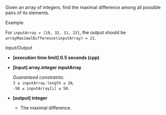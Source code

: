 
Given an array of integers, find the maximal difference among all possible pairs of its elements.

Example

For  `inputArray = [19, 32, 11, 23]`, the output should be  
`arrayMaximalDifference(inputArray) = 21`.

Input/Output

-   **[execution time limit] 0.5 seconds (cpp)**
    
-   **[input] array.integer inputArray**
    
    _Guaranteed constraints:_  
    `3 ≤ inputArray.length ≤ 10`,  
    `-50 ≤ inputArray[i] ≤ 50`.
    
-   **[output] integer**
    
    -   The maximal difference.